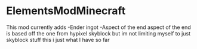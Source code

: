 # ElementsModMinecraft
This mod currently adds
-Ender ingot
-Aspect of the end
aspect of the end is based off the one from hypixel skyblock but im not limiting myself to just skyblock stuff this i just what I have so far
